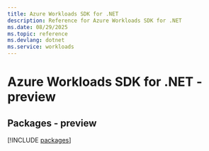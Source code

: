 ```yaml
---
title: Azure Workloads SDK for .NET
description: Reference for Azure Workloads SDK for .NET
ms.date: 08/29/2025
ms.topic: reference
ms.devlang: dotnet
ms.service: workloads
---
```

# Azure Workloads SDK for .NET - preview
## Packages - preview
[!INCLUDE [packages](workloads-index.md)]